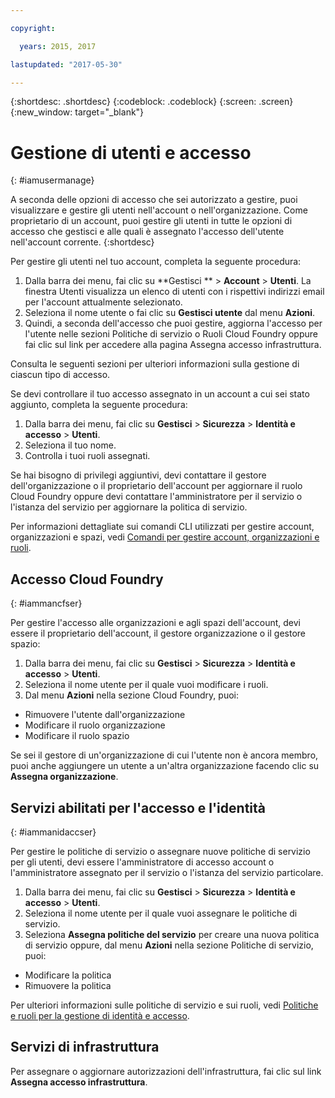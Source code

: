 ```yaml
---

copyright:

  years: 2015, 2017

lastupdated: "2017-05-30"

---
```


{:shortdesc: .shortdesc}
{:codeblock: .codeblock}
{:screen: .screen}
{:new_window: target="_blank"}

# Gestione di utenti e accesso
{: #iamusermanage}

A seconda delle opzioni di accesso che sei autorizzato a gestire, puoi visualizzare e gestire gli utenti nell'account o nell'organizzazione. Come proprietario di un account, puoi gestire gli utenti in tutte le opzioni di accesso che gestisci e alle quali è assegnato l'accesso dell'utente nell'account corrente.
{:shortdesc}

Per gestire gli utenti nel tuo account, completa la seguente procedura:

1. Dalla barra dei menu, fai clic su **Gestisci ** &gt; **Account** &gt; **Utenti**. La finestra Utenti visualizza un elenco di utenti con i rispettivi indirizzi email per l'account attualmente selezionato. 
2. Seleziona il nome utente o fai clic su **Gestisci utente** dal menu **Azioni**. 
3. Quindi, a seconda dell'accesso che puoi gestire, aggiorna l'accesso per l'utente nelle sezioni Politiche di servizio o Ruoli Cloud Foundry oppure fai clic sul link per accedere alla pagina Assegna accesso infrastruttura.

Consulta le seguenti sezioni per ulteriori informazioni sulla gestione di ciascun tipo di accesso.

Se devi controllare il tuo accesso assegnato in un account a cui sei stato aggiunto, completa la seguente procedura:

1. Dalla barra dei menu, fai clic su **Gestisci** &gt; **Sicurezza** &gt; **Identità e accesso** &gt; **Utenti**. 
2. Seleziona il tuo nome. 
3. Controlla i tuoi ruoli assegnati.

Se hai bisogno di privilegi aggiuntivi, devi contattare il gestore dell'organizzazione o il proprietario dell'account per aggiornare il ruolo Cloud Foundry oppure devi contattare l'amministratore per il servizio o l'istanza del servizio per aggiornare la politica di servizio.

Per informazioni dettagliate sui comandi CLI utilizzati per gestire account, organizzazioni e spazi, vedi [Comandi per gestire account, organizzazioni e ruoli](https://console.stage1.bluemix.net/docs/cli/reference/bluemix_cli/bx_cli.html#bx_commands_acctorg).

## Accesso Cloud Foundry
{: #iammancfser}

Per gestire l'accesso alle organizzazioni e agli spazi dell'account, devi essere il proprietario dell'account, il gestore organizzazione o il gestore spazio:

1. Dalla barra dei menu, fai clic su **Gestisci** &gt; **Sicurezza** &gt; **Identità e accesso** &gt; **Utenti**. 
2. Seleziona il nome utente per il quale vuoi modificare i ruoli.
3. Dal menu **Azioni** nella sezione Cloud Foundry, puoi:

  * Rimuovere l'utente dall'organizzazione
  * Modificare il ruolo organizzazione
  * Modificare il ruolo spazio

Se sei il gestore di un'organizzazione di cui l'utente non è ancora membro, puoi anche aggiungere un utente a un'altra organizzazione facendo clic su **Assegna organizzazione**. 


## Servizi abilitati per l'accesso e l'identità
{: #iammanidaccser}

Per gestire le politiche di servizio o assegnare nuove politiche di servizio per gli utenti, devi essere l'amministratore di accesso account o l'amministratore assegnato per il servizio o l'istanza del servizio particolare.

1. Dalla barra dei menu, fai clic su **Gestisci** &gt; **Sicurezza** &gt; **Identità e accesso** &gt; **Utenti**. 
2. Seleziona il nome utente per il quale vuoi assegnare le politiche di servizio.
3. Seleziona **Assegna politiche del servizio** per creare una nuova politica di servizio oppure, dal menu **Azioni** nella sezione Politiche di servizio, puoi:
  
  * Modificare la politica
  * Rimuovere la politica

Per ulteriori informazioni sulle politiche di servizio e sui ruoli, vedi [Politiche e ruoli per la gestione di identità e accesso](/docs/iam/users_roles.html#iamusermanpol).

## Servizi di infrastruttura

Per assegnare o aggiornare autorizzazioni dell'infrastruttura, fai clic sul link **Assegna accesso infrastruttura**.
